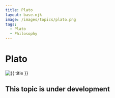 ```yaml
---
title: Plato
layout: base.njk
image: /images/topics/plato.png
tags:
  - Plato
  - Philosophy
---
```


# Plato

<img src="{{ image }}" alt="{{ title }}" class="topic-page-image">

## This topic is under development